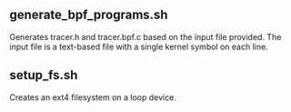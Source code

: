 ## generate\_bpf\_programs.sh

Generates tracer.h and tracer.bpf.c based on the input file provided. The input file is a text-based file with a single kernel symbol on each line.

## setup\_fs.sh

Creates an ext4 filesystem on a loop device.

